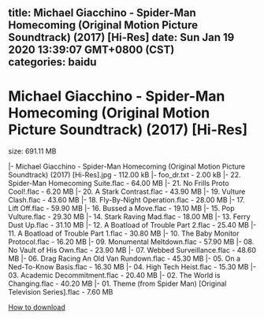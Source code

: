 
title: Michael Giacchino - Spider-Man Homecoming (Original Motion Picture Soundtrack) (2017) [Hi-Res]
date: Sun Jan 19 2020 13:39:07 GMT+0800 (CST)    
categories: baidu
---

# Michael Giacchino - Spider-Man Homecoming (Original Motion Picture Soundtrack) (2017) [Hi-Res]
size: 691.11 MB
 
 
|- Michael Giacchino - Spider-Man Homecoming (Original Motion Picture Soundtrack) (2017) [Hi-Res].jpg - 112.00 kB
|- foo_dr.txt - 2.00 kB
|- 22. Spider-Man Homecoming Suite.flac - 64.00 MB
|- 21. No Frills Proto Cool!.flac - 6.20 MB
|- 20. A Stark Contrast.flac - 43.90 MB
|- 19. Vulture Clash.flac - 43.60 MB
|- 18. Fly-By-Night Operation.flac - 28.00 MB
|- 17. Lift Off.flac - 59.90 MB
|- 16. Bussed a Move.flac - 19.10 MB
|- 15. Pop Vulture.flac - 29.30 MB
|- 14. Stark Raving Mad.flac - 18.00 MB
|- 13. Ferry Dust Up.flac - 31.10 MB
|- 12. A Boatload of Trouble Part 2.flac - 25.40 MB
|- 11. A Boatload of Trouble Part 1.flac - 30.80 MB
|- 10. The Baby Monitor Protocol.flac - 16.20 MB
|- 09. Monumental Meltdown.flac - 57.90 MB
|- 08. No Vault of His Own.flac - 23.90 MB
|- 07. Webbed Surveillance.flac - 48.60 MB
|- 06. Drag Racing  An Old Van Rundown.flac - 45.30 MB
|- 05. On a Ned-To-Know Basis.flac - 16.30 MB
|- 04. High Tech Heist.flac - 15.30 MB
|- 03. Academic Decommitment.flac - 20.40 MB
|- 02. The World is Changing.flac - 40.20 MB
|- 01. Theme (from Spider Man) [Original Television Series].flac - 7.60 MB

[How to download](https://bpcam.bemobtrk.com/go/2ceec3aa-1ca2-46d6-b9ff-aaa5c184517c?jno=1488)